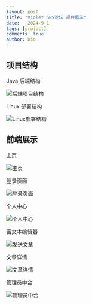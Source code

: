 ```yaml
---
layout: post
title: "Violet SNS论坛 项目展示"
date:   2024-9-1
tags: [project]
comments: true
author: Dio
---
```


<!-- more -->

## 项目结构
  
Java 后端结构  
  
![后端项目结构](https://zjf39.github.io/images/violetsns/backfront.png)  
  
Linux 部署结构  
  
![Linux部署结构](https://zjf39.github.io/images/violetsns/linuxDocker.png)  


## 前端展示
  
主页 
  
![主页](https://zjf39.github.io/images/violetsns/indexPage.png)  
  
登录页面  
  
![登录页面](https://zjf39.github.io/images/violetsns/loginPage.png)  
  
个人中心  
  
![个人中心](https://zjf39.github.io/images/violetsns/myPage.png)  
  
富文本编辑器  
  
![发送文章](https://zjf39.github.io/images/violetsns/post.png)  
  
文章详情  
  
![文章详情](https://zjf39.github.io/images/violetsns/postPage.png)  
  
管理员中台  
  
![管理员中台 ](https://zjf39.github.io/images/violetsns/adminIndex.png)  
